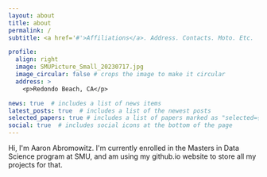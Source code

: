 ```yaml
---
layout: about
title: about
permalink: /
subtitle: <a href='#'>Affiliations</a>. Address. Contacts. Moto. Etc.

profile:
  align: right
  image: SMUPicture_Small_20230717.jpg
  image_circular: false # crops the image to make it circular
  address: >
    <p>Redondo Beach, CA</p>

news: true  # includes a list of news items
latest_posts: true  # includes a list of the newest posts
selected_papers: true # includes a list of papers marked as "selected={true}"
social: true  # includes social icons at the bottom of the page
---
```


Hi, I'm Aaron Abromowitz. I'm currently enrolled in the Masters in Data Science program at SMU, and am using my github.io website to store all my projects for that.
